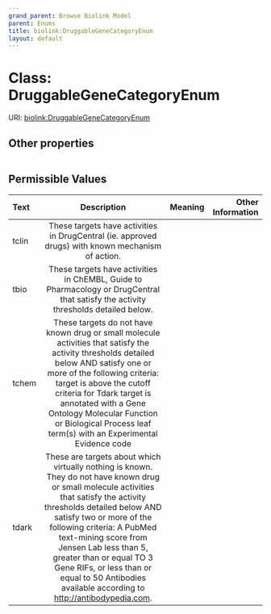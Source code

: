 ```yaml
---
grand_parent: Browse Biolink Model
parent: Enums
title: biolink:DruggableGeneCategoryEnum
layout: default
---
```


# Class: DruggableGeneCategoryEnum




URI: [biolink:DruggableGeneCategoryEnum](https://w3id.org/biolink/vocab/DruggableGeneCategoryEnum)


## Other properties

|  |  |  |
| --- | --- | --- |

## Permissible Values

| Text | Description | Meaning | Other Information |
| :--- | :---: | :---: | ---: |
| tclin | These targets have activities in DrugCentral (ie. approved drugs) with known mechanism of action. |  |  |
| tbio | These targets have activities in ChEMBL, Guide to Pharmacology or DrugCentral that satisfy the activity thresholds detailed below. |  |  |
| tchem | These targets do not have known drug or small molecule activities that satisfy the activity thresholds detailed below AND satisfy one or more of the following criteria: target is above the cutoff criteria for Tdark target is annotated with a Gene Ontology Molecular Function or Biological Process leaf term(s) with an Experimental Evidence code |  |  |
| tdark | These are targets about which virtually nothing is known. They do not have known drug or small molecule activities that satisfy the activity thresholds detailed below AND satisfy two or more of the following criteria: A PubMed text-mining score from Jensen Lab less than 5, greater than or equal TO 3 Gene RIFs, or less than or equal to 50 Antibodies available according to http://antibodypedia.com. |  |  |

